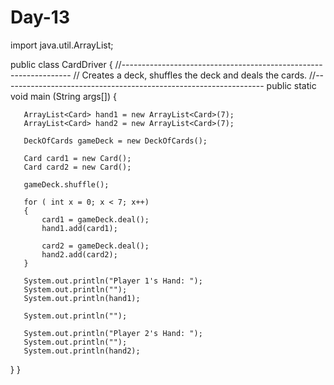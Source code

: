 # Day-13

import java.util.ArrayList;

public class CardDriver
{
   //-----------------------------------------------------------------
   //  Creates a deck, shuffles the deck and deals the cards.
   //-----------------------------------------------------------------
   public static void main (String args[])
   {
	  
	   ArrayList<Card> hand1 = new ArrayList<Card>(7);
	   ArrayList<Card> hand2 = new ArrayList<Card>(7);
	   
	   DeckOfCards gameDeck = new DeckOfCards();
	   
	   Card card1 = new Card();
	   Card card2 = new Card();
	  
	   gameDeck.shuffle();
	   
	   for ( int x = 0; x < 7; x++)
	   {
		   card1 = gameDeck.deal();
		   hand1.add(card1);
		   
		   card2 = gameDeck.deal();
		   hand2.add(card2);
	   }
	   
	   System.out.println("Player 1's Hand: ");
	   System.out.println("");
	   System.out.println(hand1);
	   
	   System.out.println("");
	   
	   System.out.println("Player 2's Hand: ");
	   System.out.println("");
	   System.out.println(hand2);       
       
       
   }
}
